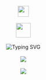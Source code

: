 <p align="center">
    <img src="https://github.com/qingy2019/qingy2019/assets/66195939/ed69746c-d1cf-483f-af7a-7a5fd0b727bb" height=30>
    <br></br>
    <img src="https://github.com/qingy2019/qingy2019/assets/66195939/e17d5f07-785b-4d8f-a974-9da84f0f741c" height=40 width=40>
    <br></br>
    <img src="https://readme-typing-svg.demolab.com?font=JetBrains+Mono&size=30&pause=200&color=00A7F4&background=FF000000&center=true&vCenter=true&random=false&width=500&lines=LeetCoder;Android+Developer;iOS+Developer;Competitive+Programmer;Coding%20Instructor;C%2B%2B%2FJava%2FPython%2FKotlin" alt="Typing SVG" />
    <br></br>
    <img src="https://leetcard.jacoblin.cool/Z3ROsum?theme=light&font=K2D&ext=contest">
    <br></br>
    <img src="https://go-skill-icons.vercel.app/api/icons?i=kotlin,java,js,cpp,python,swift,html,css,arduino,leetcode,androidstudio,idea,pycharm,clion,vscode,replit,eclipse,sublime,apple,aws,anaconda,desmos,miro,raspberrypi,edge,github,githubactions,git,firebase,mongodb,matplotlib,flask,gradle,stackoverflow&perline=9">
</p>
